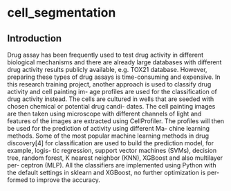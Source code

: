 # cell_segmentation
## Introduction
Drug assay has been frequently used to test drug activity in different biological
mechanisms and there are already large databases with different drug activity
results publicly available, e.g. TOX21 database. However, preparing these
types of drug assays is time-consuming and expensive. In this research training
project, another approach is used to classify drug activity and cell painting im-
age profiles are used for the classification of drug activity instead. The cells are
cultured in wells that are seeded with chosen chemical or potential drug candi-
dates. The cell painting images are then taken using microscope with different
channels of light and features of the images are extracted using CellProfiler.
The profiles will then be used for the prediction of activity using different Ma-
chine learning methods.
Some of the most popular machine learning methods in drug discovery[4]
for classification are used to build the prediction model, for example, logis-
tic regression, support vector machines (SVMs), decision tree, random
forest, K nearest neighbor (KNN), XGBoost and also multilayer per-
ceptron (MLP). All the classifiers are implemented using Python with the
default settings in sklearn and XGBoost, no further optimization is per-
formed to improve the accuracy.
